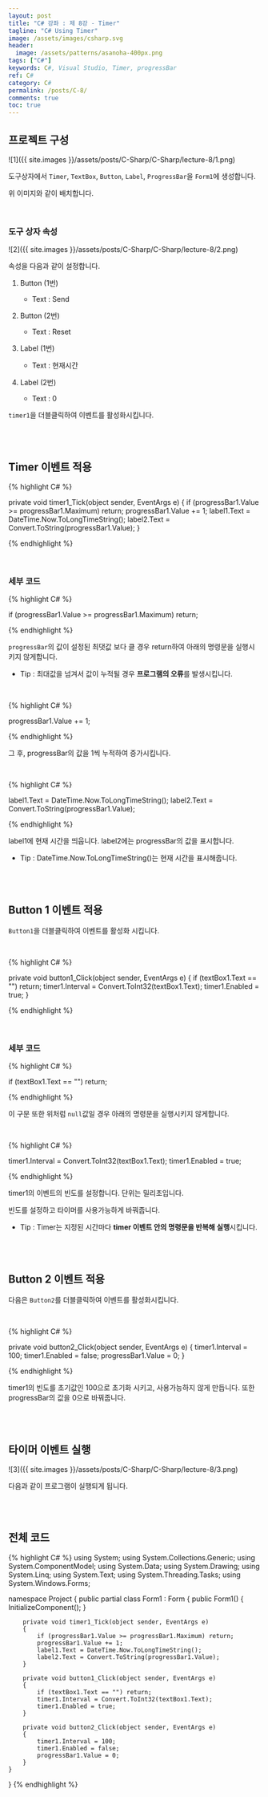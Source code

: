 ```yaml
---
layout: post
title: "C# 강좌 : 제 8강 - Timer"
tagline: "C# Using Timer"
image: /assets/images/csharp.svg
header:
  image: /assets/patterns/asanoha-400px.png
tags: ["C#"]
keywords: C#, Visual Studio, Timer, progressBar
ref: C#
category: C#
permalink: /posts/C-8/
comments: true
toc: true
---
```


## 프로젝트 구성

![1]({{ site.images }}/assets/posts/C-Sharp/C-Sharp/lecture-8/1.png)

도구상자에서 `Timer`, `TextBox`, `Button`, `Label`, `ProgressBar`을 `Form1`에 생성합니다.

위 이미지와 같이 배치합니다.

<br>

### 도구 상자 속성

![2]({{ site.images }}/assets/posts/C-Sharp/C-Sharp/lecture-8/2.png)

속성을 다음과 같이 설정합니다.

1. Button (1번)
    * Text : Send

2. Button (2번)
    * Text :  Reset
	
3. Label (1번)
    *	Text : 현재시간

4. Label (2번)
    * Text : 0


`timer1`을 더블클릭하여 이벤트를 활성화시킵니다.

<br>
<br>

## Timer 이벤트 적용

{% highlight C# %}

private void timer1_Tick(object sender, EventArgs e)
{
    if (progressBar1.Value >= progressBar1.Maximum) return;
    progressBar1.Value += 1;
    label1.Text = DateTime.Now.ToLongTimeString();
    label2.Text = Convert.ToString(progressBar1.Value);
}

{% endhighlight %}

<br>

### 세부 코드

{% highlight C# %}

if (progressBar1.Value >= progressBar1.Maximum) return;

{% endhighlight %}

`progressBar`의 값이 설정된 최댓값 보다 클 경우 return하여 아래의 명령문을 실행시키지 않게합니다.

- Tip : 최대값을 넘겨서 값이 누적될 경우 **프로그램의 오류**를 발생시킵니다.

<br>

{% highlight C# %}

progressBar1.Value += 1;

{% endhighlight %}

그 후, progressBar의 값을 1씩 누적하여 증가시킵니다.

<br>

{% highlight C# %}

label1.Text = DateTime.Now.ToLongTimeString();
label2.Text = Convert.ToString(progressBar1.Value);

{% endhighlight %}

label1에 현재 시간을 띄웁니다. label2에는 progressBar의 값을 표시합니다.

- Tip : DateTime.Now.ToLongTimeString()는 현재 시간을 표시해줍니다.

<br>
<br>

## Button 1 이벤트 적용

`Button1`을 더블클릭하여 이벤트를 활성화 시킵니다.

<br>

{% highlight C# %}

private void button1_Click(object sender, EventArgs e)
{
    if (textBox1.Text == "") return;
    timer1.Interval = Convert.ToInt32(textBox1.Text);
    timer1.Enabled = true;
}

{% endhighlight %}

<br>

### 세부 코드

{% highlight C# %}

if (textBox1.Text == "") return;

{% endhighlight %}

이 구문 또한 위처럼 `null`값일 경우 아래의 명령문을 실행시키지 않게합니다.

<br>

{% highlight C# %}

timer1.Interval = Convert.ToInt32(textBox1.Text);
timer1.Enabled = true;

{% endhighlight %}

timer1의 이벤트의 빈도를 설정합니다. 단위는 밀리초입니다.

빈도를 설정하고 타이머를 사용가능하게 바꿔줍니다.

- Tip : Timer는 지정된 시간마다 **timer 이벤트 안의 명령문을 반복해 실행**시킵니다.

<br>
<br>

## Button 2 이벤트 적용

다음은 `Button2`를 더블클릭하여 이벤트를 활성화시킵니다.

<br>

{% highlight C# %}

private void button2_Click(object sender, EventArgs e)
{
    timer1.Interval = 100;
    timer1.Enabled = false;
    progressBar1.Value = 0;
}

{% endhighlight %}

timer1의 빈도를 초기값인 100으로 초기화 시키고, 사용가능하지 않게 만듭니다. 또한 progressBar의 값을 0으로 바꿔줍니다.

<br>
<br>

## 타이머 이벤트 실행

![3]({{ site.images }}/assets/posts/C-Sharp/C-Sharp/lecture-8/3.png)

다음과 같이 프로그램이 실행되게 됩니다.

<br>
<br>

## 전체 코드

{% highlight C# %}
using System;
using System.Collections.Generic;
using System.ComponentModel;
using System.Data;
using System.Drawing;
using System.Linq;
using System.Text;
using System.Threading.Tasks;
using System.Windows.Forms;

namespace Project
{
    public partial class Form1 : Form
    {
        public Form1()
        {
            InitializeComponent();
        }

        private void timer1_Tick(object sender, EventArgs e)
        {
            if (progressBar1.Value >= progressBar1.Maximum) return;
            progressBar1.Value += 1;
            label1.Text = DateTime.Now.ToLongTimeString();
            label2.Text = Convert.ToString(progressBar1.Value);
        }

        private void button1_Click(object sender, EventArgs e)
        {
            if (textBox1.Text == "") return;
            timer1.Interval = Convert.ToInt32(textBox1.Text);
            timer1.Enabled = true;
        }

        private void button2_Click(object sender, EventArgs e)
        {
            timer1.Interval = 100;
            timer1.Enabled = false;
            progressBar1.Value = 0;
        }
    }
}
{% endhighlight %}
